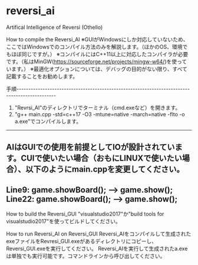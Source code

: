 # reversi_ai
Artifical Intelligence of Reversi (Othello)

How to compile the Reversi_AI
※GUIがWindowsにしか対応していないため、ここではWindowsでのコンパイル方法のみを解説します。（ほかのOS、環境でもほぼ同じですが。）
※コンパイルにはC++11以上に対応したコンパイラが必要です。（私はMinGW(https://sourceforge.net/projects/mingw-w64/)を使っています。）
※最適化オプションについては、デバッグの目的がない限り、すべて記載することをお勧めします。

手順----------------------------------------------------------------------------------------------
1. "Revrsi_AI"のディレクトリでターミナル（cmd.exeなど）を開きます。
2. "g++ main.cpp -std=c++17 -O3 -mtune=native -march=native -flto -o a.exe"でコンパイルします。
-------------------------------------------------------------------------------------------------

AIはGUIでの使用を前提としてIOが設計されています。CUIで使いたい場合（おもにLINUXで使いたい場合）、以下のようにmain.cppを変更してください。
----------------------------------------------------
Line9: game.showBoard();    -->       game.show();
Line22: game.showBoard();   -->       game.show();
----------------------------------------------------


How to build the Reversi_GUI
"visualstudio2017"か"build tools for visualstudio2017"を使ってビルドしてください。

How to run Reversi_AI on Reversi_GUI
Reversi_AIをコンパイルして生成されたexeファイルをRevresi_GUI.exeがあるディレクトリにコピーし、Reversi_GUI.exeを実行してください。
Reversi_AIを実行して生成されたa.exeは単独でも実行可能です。コマンドラインから呼び出してください。
